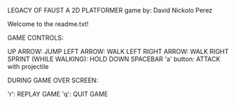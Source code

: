 LEGACY OF FAUST
A 2D PLATFORMER game by: David Nickolo Perez

Welcome to the readme.txt!

GAME CONTROLS:

UP ARROW: JUMP
LEFT ARROW: WALK LEFT
RIGHT ARROW: WALK RIGHT
SPRINT (WHILE WALKING): HOLD DOWN SPACEBAR
'a' button: ATTACK with projectile

DURING GAME OVER SCREEN:

'r': REPLAY GAME
'q': QUIT GAME




